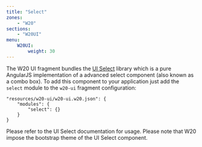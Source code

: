 ```yaml
---
title: "Select"
zones:
    - "W20"
sections:
    - "W20UI"
menu:
    W20UI:
        weight: 30
---
```


The W20 UI fragment bundles the [UI Select](https://github.com/angular-ui/ui-select/wiki) library which is a pure AngularJS
implementation of a advanced select component (also known as a combo box). To add this component to your application
just add the `select` module to the `w20-ui` fragment configuration:

    "resources/w20-ui/w20-ui.w20.json": {
        "modules": {
            "select": {}
        }
    }

Please refer to the UI Select documentation for usage. Please note that W20 impose the bootstrap theme of the UI Select
component.